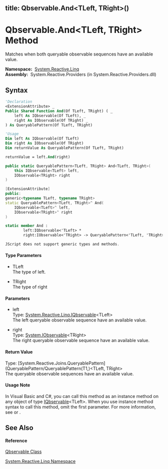 title: Qbservable.And<TLeft, TRight>()
---
# Qbservable.And\<TLeft, TRight\> Method

Matches when both queryable observable sequences have an available value.

**Namespace:**  [System.Reactive.Linq](System.Reactive.Linq/System.Reactive.Linq)  
**Assembly:**  System.Reactive.Providers (in System.Reactive.Providers.dll)

## Syntax

```vb
'Declaration
<ExtensionAttribute> _
Public Shared Function And(Of TLeft, TRight) ( _
    left As IQbservable(Of TLeft), _
    right As IObservable(Of TRight) _
) As QueryablePattern(Of TLeft, TRight)
```

```vb
'Usage
Dim left As IQbservable(Of TLeft)
Dim right As IObservable(Of TRight)
Dim returnValue As QueryablePattern(Of TLeft, TRight)

returnValue = left.And(right)
```

```csharp
public static QueryablePattern<TLeft, TRight> And<TLeft, TRight>(
    this IQbservable<TLeft> left,
    IObservable<TRight> right
)
```

```c++
[ExtensionAttribute]
public:
generic<typename TLeft, typename TRight>
static QueryablePattern<TLeft, TRight>^ And(
    IQbservable<TLeft>^ left, 
    IObservable<TRight>^ right
)
```

```fsharp
static member And : 
        left:IQbservable<'TLeft> * 
        right:IObservable<'TRight> -> QueryablePattern<'TLeft, 'TRight> 
```

```javascript
JScript does not support generic types and methods.
```

#### Type Parameters

- TLeft  
  The type of left.

- TRight  
  The type of right

#### Parameters

- left  
  Type: [System.Reactive.Linq.IQbservable](IQbservable/IQbservable(TSource))\<TLeft\>  
  The left queryable observable sequence have an available value.

- right  
  Type: [System.IObservable](https://msdn.microsoft.com/en-us/library/Dd990377)\<TRight\>  
  The right queryable observable sequence have an available value.

#### Return Value

Type: [System.Reactive.Joins.QueryablePattern](QueryablePattern/QueryablePattern(T1,)\<TLeft, TRight\>  
The queryable observable sequences have an available value.

#### Usage Note

In Visual Basic and C\#, you can call this method as an instance method on any object of type [IQbservable](IQbservable/IQbservable(TSource))\<TLeft\>. When you use instance method syntax to call this method, omit the first parameter. For more information, see [](https://msdn.microsoft.com/en-us/library/Bb384936) or [](https://msdn.microsoft.com/en-us/library/Bb383977).

## See Also

#### Reference

[Qbservable Class](Qbservable/Qbservable)

[System.Reactive.Linq Namespace](System.Reactive.Linq/System.Reactive.Linq)








